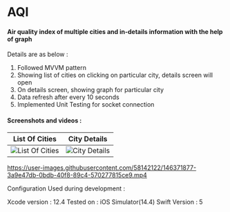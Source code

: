 # AQI

#### Air quality index of multiple cities and in-details information with the help of graph

Details are as below :

1. Followed MVVM pattern
2. Showing list of cities on clicking on particular city, details screen will open 
3. On details screen, showing graph for particular city 
4. Data refresh after every 10 seconds
5. Implemented Unit Testing for socket connection

#### Screenshots and videos : 

List Of Cities           |  City Details
:-------------------------:|:-------------------------:
![List Of Cities](https://user-images.githubusercontent.com/58142122/146370111-39aea389-db61-444f-bef3-b4c477a59379.png)  |  ![City Details](https://user-images.githubusercontent.com/58142122/146370185-7b8fb2a1-f406-4e14-9d6c-e346b3a739b9.png)




https://user-images.githubusercontent.com/58142122/146371877-3a9e47db-0bdb-40f8-89c4-570277815ce9.mp4


Configuration Used during development : 

Xcode version : 12.4
Tested on : iOS Simulator(14.4)
Swift Version : 5

